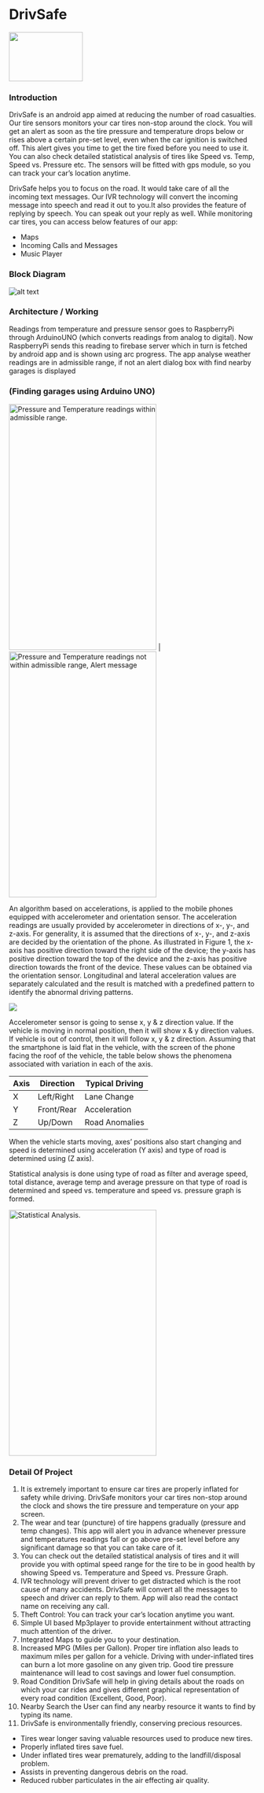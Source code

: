 # DrivSafe
<img src="readme/drivsafe.png" width="150" height="100"/>

### Introduction

DrivSafe is an android app aimed at reducing the number of road casualties. Our tire sensors monitors your car tires non-stop around the clock.  You will get an alert as soon as the tire pressure and temperature drops below or rises above a certain pre-set level, even when the car ignition is switched off. This alert gives you time to get the tire fixed before you need to use it. You can also check detailed statistical analysis of tires like Speed vs. Temp, Speed vs. Pressure etc.
The sensors will be fitted with gps module, so you can track your car’s location anytime.

DrivSafe helps you to focus on the road. It would take care of all the incoming text messages. Our IVR technology will convert the incoming message into speech and read it out to you.It also provides the feature of replying by speech. You can speak out your reply as well.
While monitoring car tires, you can access below features of our app:

* Maps
* Incoming Calls and Messages
* Music Player
 
### Block Diagram

![alt text](readme/blockdiagram.png)

### Architecture / Working

Readings from temperature and pressure sensor goes to RaspberryPi through ArduinoUNO (which converts readings from analog to digital). Now RaspberryPi sends this reading to firebase server which in turn is fetched by android app and is shown using arc progress. The app analyse weather readings are in admissible range, if not an alert dialog box with find nearby garages is displayed 
### (Finding garages using Arduino UNO)

<img src="readme/screenshot3.png" width="300" height="500" title="Pressure and Temperature readings within admissible range." /> | <img src="readme/health.jpg" width="300" height="500" title="Pressure and Temperature readings not within admissible range, Alert message" />   


An algorithm based on accelerations, is applied to the mobile phones equipped with accelerometer and orientation sensor. The acceleration readings are usually provided by accelerometer in directions of x-, y-, and z-axis. For generality, it is assumed that the directions of x-, y-, and z-axis are decided by the orientation of the phone. As illustrated in Figure 1, the x-axis has positive direction toward the right side of the device; the y-axis has positive direction toward the top of the device and the z-axis has positive direction towards the front of the device. These values can be obtained via the orientation sensor. Longitudinal and lateral acceleration values are separately calculated and the result is matched with a predefined pattern to identify the abnormal driving patterns.

<img src="readme/screenshot7.png" />

Accelerometer sensor is going to sense x, y & z direction value. If the vehicle is moving in normal position, then it will show x & y direction values. If vehicle is out of control, then it will follow x, y & z direction. Assuming that the smartphone is laid flat in the vehicle, with the screen of the phone facing the roof of the vehicle, the table below shows the phenomena associated with variation in each of the axis.

Axis |	Direction |	Typical Driving
--- | --- | ---
X	 | Left/Right	| Lane Change
Y |	Front/Rear |	Acceleration
Z |	Up/Down |	Road Anomalies


When the vehicle starts moving, axes’ positions also start changing and speed is determined using acceleration (Y axis) and type of road is determined using (Z axis).

Statistical analysis is done using type of road as filter and average speed, total distance, average temp and average pressure on that type of road is determined and speed vs. temperature and speed vs. pressure graph is formed.

<img src="readme/screenshot4.png" width="300" height="500" title="Statistical Analysis." />

### Detail Of Project

1. It is extremely important to ensure car tires are properly inflated for safety while driving. DrivSafe monitors your car tires non-stop around the clock and shows the tire pressure and temperature on your app screen.
2. The wear and tear (puncture) of tire happens gradually (pressure and temp changes). This app will alert you in advance whenever pressure and temperatures readings fall or go above pre-set level before any significant damage so that you can take care of it.
3. You can check out the detailed statistical analysis of tires and it will provide you with optimal speed range for the tire to be in good health by showing Speed vs. Temperature and Speed vs. Pressure Graph.
4. IVR technology will prevent driver to get distracted which is the root cause of many accidents. DrivSafe will convert all the messages to speech and driver can reply to them. App will also read the contact name on receiving any call.
5. Theft Control: You can track your car’s location anytime you want.
6. Simple UI based Mp3player to provide entertainment without attracting much attention of the driver.
7. Integrated Maps to guide you to your destination.
8. Increased MPG (Miles per Gallon). Proper tire inflation also leads to maximum miles per gallon for a vehicle. Driving with under-inflated tires can burn a lot more gasoline on any given trip. Good tire pressure maintenance will lead to cost savings and lower fuel consumption.
9. Road Condition DrivSafe will help in giving details about the roads on which your car rides and gives different graphical representation of every road condition (Excellent, Good, Poor).
10. Nearby Search the User can find any nearby resource it wants to find by typing its name.
11. DrivSafe is environmentally friendly, conserving precious resources.
- Tires wear longer saving valuable resources used to produce new tires.
- Properly inflated tires save fuel.
- Under inflated tires wear prematurely, adding to the landfill/disposal problem. 
- Assists in preventing dangerous debris on the road.
- Reduced rubber particulates in the air effecting air quality.



